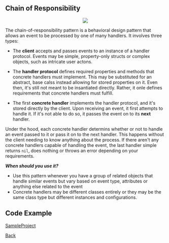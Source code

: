 ##  Chain of Responsibility

<p align="center">
  <image src="images/chain.png"></image>
</p>



The chain-of-responsibility pattern is a behavioral design pattern that allows an event to be processed by one of many handlers.
It involves three types:

- The <b>client</b> accepts and passes events to an instance of a handler protocol. Events may be simple, property-only structs or complex objects, such as intricate user actons.

- The <b>handler protocol</b> defines required properties and methods that concrete handlers must implement. This may be substituted for an abstract, base calss instead allowing for stored properties on it. Even then, it's still not meant to be insantiated directly. Rather, it onle defines requirements that concrete handlers must fulfill.

- The first <b>concrete handler</b> implements the handler protocol, and it's stored directly by the client. Upon receiving an event, it first attempts to handle it. If it's not able to do so, it passes the event on to its <b>next</b> handler.

Under the hood, each concrete handler determins whether or not to handle an event passed to it or pass it on to the next handler. This happens without the client needing to know anything about the process.
If there aren't any concrete handlers capable of handling the event, the last handler simple returns `nil`, does nothing or throws an error depending on your requirements.

***When should you use it?***

- Use this pattern whenever you have a group of related objects that handle similar events but vary based on event type, attributes or anything else related to the event
- Concrete handlers may be different classes entirely or they may be the same class type but different instances and configurations.


## Code Example
[SampleProject]

[SampleProject]: ../samples/ChainOfResponsibility-pattern/ "SampleProject"






[Back]

[Back]: ../README.md "Back"
